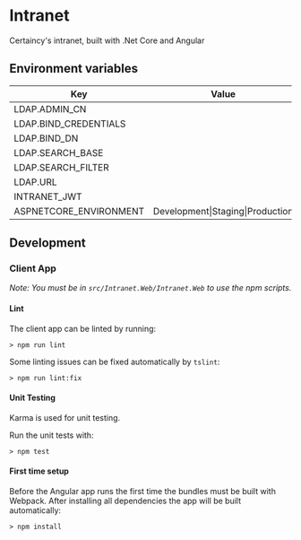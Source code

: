 ﻿# Intranet

Certaincy's intranet, built with .Net Core and Angular

## Environment variables

| Key                    | Value                          |
|------------------------|--------------------------------|
| LDAP.ADMIN_CN          |                                |
| LDAP.BIND_CREDENTIALS  |                                |
| LDAP.BIND_DN           |                                |
| LDAP.SEARCH_BASE       |                                |
| LDAP.SEARCH_FILTER     |                                |
| LDAP.URL               |                                |
| INTRANET_JWT           |                                |
| ASPNETCORE_ENVIRONMENT | Development\|Staging\|Production |

## Development

### Client App

_Note: You must be in `src/Intranet.Web/Intranet.Web` to use the npm scripts._

#### Lint

The client app can be linted by running:

```
> npm run lint
```

Some linting issues can be fixed automatically by `tslint`:

```
> npm run lint:fix
```

#### Unit Testing

Karma is used for unit testing.

Run the unit tests with:

```
> npm test
```

#### First time setup

Before the Angular app runs the first time the bundles must be built with Webpack. After installing all dependencies the app will be built automatically:

```
> npm install
```
